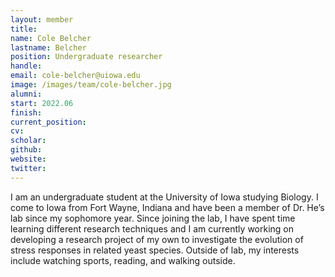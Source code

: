 ```yaml
---
layout: member
title:
name: Cole Belcher
lastname: Belcher
position: Undergraduate researcher
handle:
email: cole-belcher@uiowa.edu
image: /images/team/cole-belcher.jpg
alumni:
start: 2022.06
finish:
current_position:
cv:
scholar:
github:
website:
twitter:
---
```


I am an undergraduate student at the University of Iowa studying Biology. I come to Iowa from Fort Wayne, Indiana and have been a member of Dr. He’s lab since my sophomore year. Since joining the lab, I have spent time learning different research techniques and I am currently working on developing a research project of my own to investigate the evolution of stress responses in related yeast species. Outside of lab, my interests include watching sports, reading, and walking outside. 
